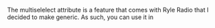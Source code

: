 The multiselelect attribute is a feature that comes with Ryle Radio that I decided to make generic. As such, you can use it in